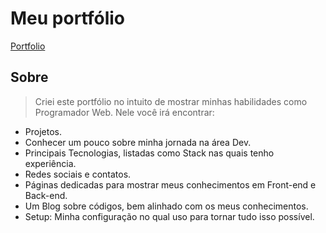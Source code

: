 # Meu portfólio

[Portfolio](https://romeu-portfolio.netlify.app/)

## Sobre

> Criei este portfólio no intuito de mostrar minhas habilidades como Programador Web. Nele você irá encontrar:

* Projetos.
* Conhecer um pouco sobre minha jornada na área Dev.
* Principais Tecnologias, listadas como Stack nas quais tenho experiência.
* Redes sociais e contatos.
* Páginas dedicadas para mostrar meus conhecimentos em Front-end e Back-end.
* Um Blog sobre códigos, bem alinhado com os meus conhecimentos.
* Setup: Minha configuração no qual uso para tornar tudo isso possível.